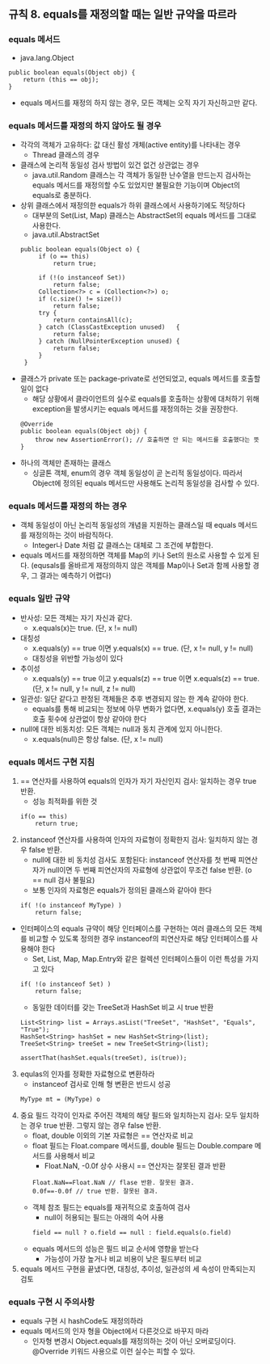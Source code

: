 ## 규칙 8. equals를 재정의할 때는 일반 규약을 따르라

### equals 메서드
 * java.lang.Object
 ```
 public boolean equals(Object obj) {
     return (this == obj);
 }
 ```
 * equals 메서드를 재정의 하지 않는 경우, 모든 객체는 오직 자기 자신하고만 같다.

### equals 메서드를 재정의 하지 않아도 될 경우
 * 각각의 객체가 고유하다: 값 대신 활성 개체(active entity)를 나타내는 경우
   * Thread 클래스의 경우
 * 클래스에 논리적 동일성 검사 방법이 있건 없건 상관없는 경우
   * java.util.Random 클래스는 각 객체가 동일한 난수열을 만드는지 검사하는 equals 메서드를 재정의할 수도 있었지만 불필요한 기능이며 Object의 equals로 충분하다.
 * 상위 클래스에서 재정의한 equals가 하위 클래스에서 사용하기에도 적당하다
   * 대부분의 Set(List, Map) 클래스는 AbstractSet의 equals 메서드를 그대로 사용한다.
   * java.util.AbstractSet
   ```
   public boolean equals(Object o) {
        if (o == this)
            return true;

        if (!(o instanceof Set))
            return false;
        Collection<?> c = (Collection<?>) o;
        if (c.size() != size())
            return false;
        try {
            return containsAll(c);
        } catch (ClassCastException unused)   {
            return false;
        } catch (NullPointerException unused) {
            return false;
        }
    }
   ```
 * 클래스가 private 또는 package-private로 선언되었고, equals 메서드를 호출할 일이 없다
   * 해당 상황에서 클라이언트의 실수로 equals를 호출하는 상황에 대처하기 위해 exception을 발생시키는 equals 메서드를 재정의하는 것을 권장한다.
   ```
   @Override
   public boolean equals(Object obj) {
       throw new AssertionError(); // 호출하면 안 되는 메서드를 호출했다는 뜻
   }
   ```
 * 하나의 객체만 존재하는 클래스
   * 싱글톤 객체, enum의 경우 객체 동일성이 곧 논리적 동일성이다. 따라서 Object에 정의된 equals 메서드만 사용해도 논리적 동일성을 검사할 수 있다.

### equals 메서드를 재정의 하는 경우
 * 객체 동일성이 아닌 논리적 동일성의 개념을 지원하는 클래스일 때 equals 메서드를 재정의하는 것이 바람직하다.
   * Integer나 Date 처럼 값 클래스는 대체로 그 조건에 부합한다.
 * equals 메서드를 재정의하면 객체를 Map의 키나 Set의 원소로 사용할 수 있게 된다. (equsals를 올바르게 재정의하지 않은 객체를 Map이나 Set과 함께 사용할 경우, 그 결과는 예측하기 어렵다)
 
### equals 일반 규약
 * 반사성: 모든 객체는 자기 자신과 같다.
   * x.equals(x)는 true. (단, x != null)
 * 대칭성
   * x.equals(y) == true 이면 y.equals(x) == true. (단, x != null, y != null)
   * 대칭성을 위반할 가능성이 있다
 * 추이성
   * x.equals(y) == true 이고 y.equals(z) == true 이면 x.equals(z) == true. (단, x != null, y != null, z != null)
 * 일관성: 일단 같다고 판정된 객체들은 추후 변경되지 않는 한 계속 같아야 한다.
   * equals를 통해 비교되는 정보에 아무 변화가 없다면, x.equals(y) 호출 결과는 호출 횟수에 상관없이 항상 같아야 한다
 * null에 대한 비동치성: 모든 객체는 null과 동치 관계에 있지 아니한다.
   * x.equals(null)은 항상 false. (단, x != null)
   
### equals 메서드 구현 지침
 1. == 연산자를 사용하여 equals의 인자가 자기 자신인지 검사: 일치하는 경우 true 반환.
     * 성능 최적화를 위한 것
     ```
     if(o == this)
         return true;
     ```
 2. instanceof 연산자를 사용하여 인자의 자료형이 정확한지 검사: 일치하지 않는 경우 false 반환.
     * null에 대한 비 동치성 검사도 포함된다: instanceof 연산자를 첫 번째 피연산자가 null이면 두 번째 피연산자의 자료형에 상관없이 무조건 false 반환. (o == null 검사 불필요)
     * 보통 인자의 자료형은 equals가 정의된 클래스와 같아야 한다
     ```
     if( !(o instanceof MyType) )
         return false;
     ```
   * 인터페이스의 equals 규약이 해당 인터페이스를 구현하는 여러 클래스의 모든 객체를 비교할 수 있도록 정의한 경우 instanceof의 피연산자로 해당 인터페이스를 사용해야 한다
     * Set, List, Map, Map.Entry와 같은 컬렉션 인터페이스들이 이런 특성을 가지고 있다
     ```
     if( !(o instanceof Set) )
         return false;
     ```
     * 동일한 데이터를 갖는 TreeSet과 HashSet 비교 시 true 반환
     ```
     List<String> list = Arrays.asList("TreeSet", "HashSet", "Equals", "True");
     HashSet<String> hashSet = new HashSet<String>(list);
     TreeSet<String> treeSet = new TreeSet<String>(list);

     assertThat(hashSet.equals(treeSet), is(true));
     ```
 3. equlas의 인자를 정확한 자료형으로 변환하라
     * instanceof 검사로 인해 형 변환은 반드시 성공
     ```
     MyType mt = (MyType) o
     ```
 4. 중요 필드 각각이 인자로 주어진 객체의 해당 필드와 일치하는지 검사: 모두 일치하는 경우 true 반환. 그렇지 않는 경우 false 반환.
     * float, double 이외의 기본 자료형은 == 연산자로 비교
     * float 필드는 Float.compare 메서드를, double 필드는 Double.compare 메서드를 사용해서 비교
       * Float.NaN, -0.0f 상수 사용시 == 연산자는 잘못된 결과 반환
       ```
       Float.NaN==Float.NaN // flase 반환. 잘못된 결과.
       0.0f==-0.0f // true 반환. 잘못된 결과.
       ```
     * 객체 참조 필드는 equals를 재귀적으로 호출하여 검사
       * null이 허용되는 필드는 아래의 숙어 사용
       ```
       field == null ? o.field == null : field.equals(o.field)
       ```
     * equals 메서드의 성능은 필드 비교 순서에 영향을 받는다
       * 가능성이 가장 높거나 비교 비용이 낮은 필드부터 비교
  5. equals 메서드 구현을 끝냈다면, 대칭성, 추이성, 일관성의 세 속성이 만족되는지 검토

### equals 구현 시 주의사항
 * equals 구현 시 hashCode도 재정의하라
 * equals 메서드의 인자 형을 Object에서 다른것으로 바꾸지 마라
   * 인자형 변경시 Object.equals를 재정의하는 것이 아닌 오버로딩이다. @Override 키워드 사용으로 이런 실수는 피할 수 있다.
